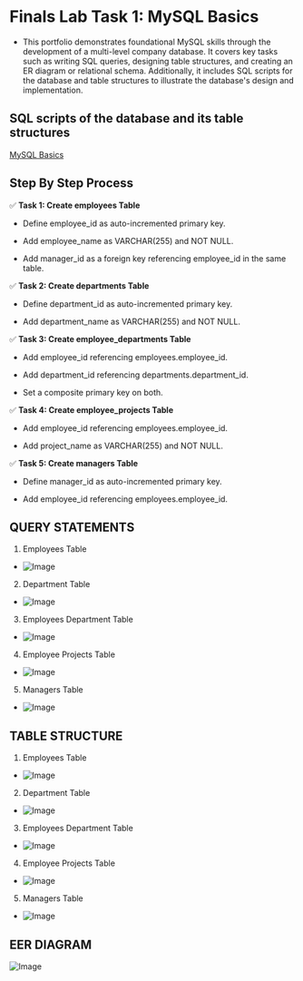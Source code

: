 # Finals Lab Task 1: MySQL Basics
- This portfolio demonstrates foundational MySQL skills through the development of a multi-level company database. It covers key tasks such as writing SQL queries, designing table structures, and creating an ER diagram or relational schema. Additionally, it includes SQL scripts for the database and table structures to illustrate the database's design and implementation.

## SQL scripts of the database and its table structures
[MySQL Basics](https://github.com/user-attachments/files/19615354/Art.John.T.MySQL.docx)

## Step By Step Process
✅ **Task 1: Create employees Table**
- Define employee_id as auto-incremented primary key.

- Add employee_name as VARCHAR(255) and NOT NULL.

- Add manager_id as a foreign key referencing employee_id in the same table.

✅ **Task 2: Create departments Table**
- Define department_id as auto-incremented primary key.

- Add department_name as VARCHAR(255) and NOT NULL.

✅ **Task 3: Create employee_departments Table**
- Add employee_id referencing employees.employee_id.

- Add department_id referencing departments.department_id.

- Set a composite primary key on both.

✅ **Task 4: Create employee_projects Table**
- Add employee_id referencing employees.employee_id.

- Add project_name as VARCHAR(255) and NOT NULL.

✅ **Task 5: Create managers Table**
- Define manager_id as auto-incremented primary key.

- Add employee_id referencing employees.employee_id.

## QUERY STATEMENTS
1. Employees Table
- ![Image](https://github.com/user-attachments/assets/1aed1970-e068-45ca-8f0a-adda58560475)
2. Department Table
- ![Image](https://github.com/user-attachments/assets/cc07ab27-da9a-4ea1-85ab-87ff6385b587)
3. Employees Department Table
- ![Image](https://github.com/user-attachments/assets/f813e600-2b58-4aba-a7ca-4f2c36e4bf06) 
4. Employee Projects Table
- ![Image](https://github.com/user-attachments/assets/9da77510-ef70-4288-8f1b-940f7b9f33df) 
5. Managers Table
- ![Image](https://github.com/user-attachments/assets/c4ef296b-aabe-46a6-8543-daa5cf60408e)

## TABLE STRUCTURE
1. Employees Table
- ![Image](https://github.com/user-attachments/assets/305ae660-2f15-40f8-8cc7-4b528a49856c)
2. Department Table
- ![Image](https://github.com/user-attachments/assets/734a0b63-7efa-414a-a602-8b7e412f2dc7) 
3. Employees Department Table
- ![Image](https://github.com/user-attachments/assets/660e3875-c19f-4292-9931-7cfbb17637ef) 
4. Employee Projects Table
- ![Image](https://github.com/user-attachments/assets/51a0802b-bc7c-4045-b489-e27221e60bad) 
5. Managers Table
- ![Image](https://github.com/user-attachments/assets/507513ed-27b4-49bb-9086-6cd18c3da507)

## EER DIAGRAM
![Image](https://github.com/user-attachments/assets/9495e871-0ace-4e1c-8c44-93bdd3685134)

